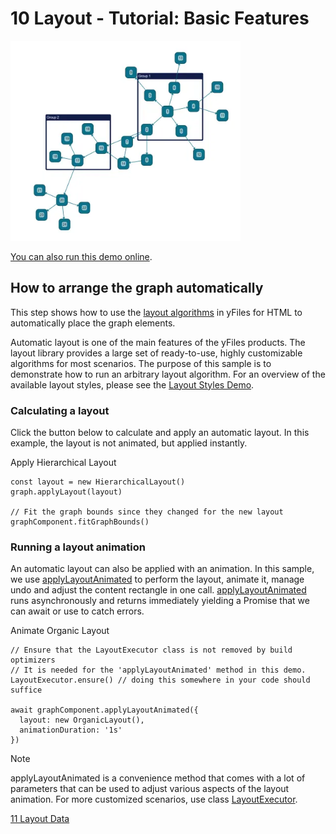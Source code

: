 <!--
 //////////////////////////////////////////////////////////////////////////////
 // @license
 // This file is part of yFiles for HTML.
 // Use is subject to license terms.
 //
 // Copyright (c) by yWorks GmbH, Vor dem Kreuzberg 28,
 // 72070 Tuebingen, Germany. All rights reserved.
 //
 //////////////////////////////////////////////////////////////////////////////
-->
# 10 Layout - Tutorial: Basic Features

<img src="../../../doc/demo-thumbnails/tutorial-basic-features-layout.webp" alt="demo-thumbnail" height="320"/>

[You can also run this demo online](https://www.yworks.com/demos/tutorial-yfiles-basic-features/10-layout/).

## How to arrange the graph automatically

This step shows how to use the [layout algorithms](https://docs.yworks.com/yfileshtml/#/dguide/getting_started-application#getting_started-layout) in yFiles for HTML to automatically place the graph elements.

Automatic layout is one of the main features of the yFiles products. The layout library provides a large set of ready-to-use, highly customizable algorithms for most scenarios. The purpose of this sample is to demonstrate how to run an arbitrary layout algorithm. For an overview of the available layout styles, please see the [Layout Styles Demo](../../showcase/layoutstyles/).

### Calculating a layout

Click the button below to calculate and apply an automatic layout. In this example, the layout is not animated, but applied instantly.

Apply Hierarchical Layout

```
const layout = new HierarchicalLayout()
graph.applyLayout(layout)

// Fit the graph bounds since they changed for the new layout
graphComponent.fitGraphBounds()
```

### Running a layout animation

An automatic layout can also be applied with an animation. In this sample, we use [applyLayoutAnimated](https://docs.yworks.com/yfileshtml/#/api/GraphComponent#GraphComponent-defaultmethod-applyLayoutAnimated) to perform the layout, animate it, manage undo and adjust the content rectangle in one call. [applyLayoutAnimated](https://docs.yworks.com/yfileshtml/#/api/GraphComponent#GraphComponent-defaultmethod-applyLayoutAnimated) runs asynchronously and returns immediately yielding a Promise that we can await or use to catch errors.

Animate Organic Layout

```
// Ensure that the LayoutExecutor class is not removed by build optimizers
// It is needed for the 'applyLayoutAnimated' method in this demo.
LayoutExecutor.ensure() // doing this somewhere in your code should suffice

await graphComponent.applyLayoutAnimated({
  layout: new OrganicLayout(),
  animationDuration: '1s'
})
```

Note

applyLayoutAnimated is a convenience method that comes with a lot of parameters that can be used to adjust various aspects of the layout animation. For more customized scenarios, use class [LayoutExecutor](https://docs.yworks.com/yfileshtml/#/api/LayoutExecutor).

[11 Layout Data](../../tutorial-yfiles-basic-features/11-layout-data/)
